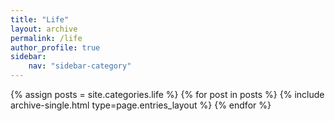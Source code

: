 ```yaml
---
title: "Life"
layout: archive
permalink: /life
author_profile: true
sidebar:
    nav: "sidebar-category"
---
```


{% assign posts = site.categories.life %}
{% for post in posts %} {% include archive-single.html type=page.entries_layout %} {% endfor %}
